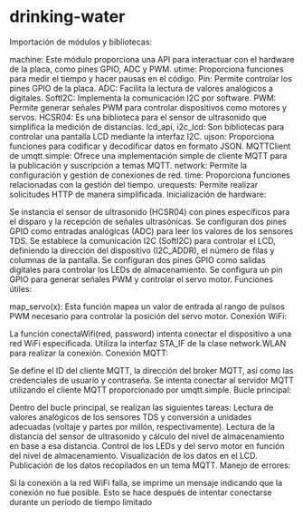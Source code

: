 # drinking-water
Importación de módulos y bibliotecas:

machine: Este módulo proporciona una API para interactuar con el hardware de la placa, como pines GPIO, ADC y PWM.
utime: Proporciona funciones para medir el tiempo y hacer pausas en el código.
Pin: Permite controlar los pines GPIO de la placa.
ADC: Facilita la lectura de valores analógicos a digitales.
SoftI2C: Implementa la comunicación I2C por software.
PWM: Permite generar señales PWM para controlar dispositivos como motores y servos.
HCSR04: Es una biblioteca para el sensor de ultrasonido que simplifica la medición de distancias.
lcd_api, i2c_lcd: Son bibliotecas para controlar una pantalla LCD mediante la interfaz I2C.
ujson: Proporciona funciones para codificar y decodificar datos en formato JSON.
MQTTClient de umqtt.simple: Ofrece una implementación simple de cliente MQTT para la publicación y suscripción a temas MQTT.
network: Permite la configuración y gestión de conexiones de red.
time: Proporciona funciones relacionadas con la gestión del tiempo.
urequests: Permite realizar solicitudes HTTP de manera simplificada.
Inicialización de hardware:

Se instancia el sensor de ultrasonido (HCSR04) con pines específicos para el disparo y la recepción de señales ultrasónicas.
Se configuran dos pines GPIO como entradas analógicas (ADC) para leer los valores de los sensores TDS.
Se establece la comunicación I2C (SoftI2C) para controlar el LCD, definiendo la dirección del dispositivo (I2C_ADDR), el número de filas y columnas de la pantalla.
Se configuran dos pines GPIO como salidas digitales para controlar los LEDs de almacenamiento.
Se configura un pin GPIO para generar señales PWM y controlar el servo motor.
Funciones útiles:

map_servo(x): Esta función mapea un valor de entrada al rango de pulsos PWM necesario para controlar la posición del servo motor.
Conexión WiFi:

La función conectaWifi(red, password) intenta conectar el dispositivo a una red WiFi especificada. Utiliza la interfaz STA_IF de la clase network.WLAN para realizar la conexión.
Conexión MQTT:

Se define el ID del cliente MQTT, la dirección del broker MQTT, así como las credenciales de usuario y contraseña.
Se intenta conectar al servidor MQTT utilizando el cliente MQTT proporcionado por umqtt.simple.
Bucle principal:

Dentro del bucle principal, se realizan las siguientes tareas:
Lectura de valores analógicos de los sensores TDS y conversión a unidades adecuadas (voltaje y partes por millón, respectivamente).
Lectura de la distancia del sensor de ultrasonido y cálculo del nivel de almacenamiento en base a esa distancia.
Control de los LEDs y del servo motor en función del nivel de almacenamiento.
Visualización de los datos en el LCD.
Publicación de los datos recopilados en un tema MQTT.
Manejo de errores:

Si la conexión a la red WiFi falla, se imprime un mensaje indicando que la conexión no fue posible. Esto se hace después de intentar conectarse durante un período de tiempo limitado
